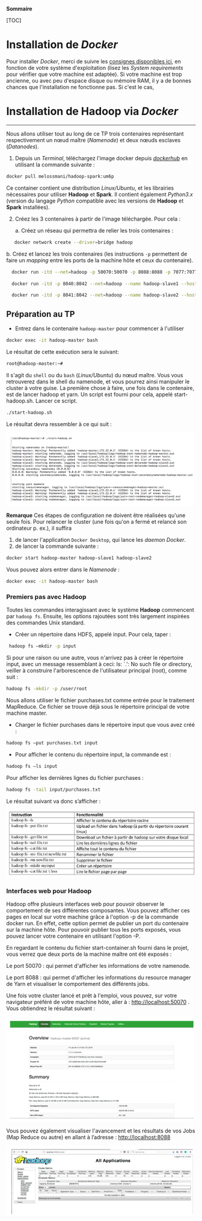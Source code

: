 **Sommaire**

[TOC]

# Installation de *Docker*

Pour installer *Docker*, merci de suivre les [consignes disponibles ici](https://docs.docker.com/desktop/), en fonction de votre système d'exploitation (lisez les _System requirements_ pour vérifier que votre machine est adaptée). Si votre machine est trop ancienne, ou avec peu d'espace disque ou mémoire RAM, il y a de bonnes chances que l'installation ne fonctionne pas. Si c'est le cas, 

# Installation de **Hadoop** via _Docker_

---
Nous allons utiliser tout au long de ce TP trois contenaires représentant respectivement un nœud maître (_Namenode_) et deux nœuds esclaves (_Datanodes_).
1. Depuis un _Terminal_, téléchargez l'image docker depuis [_dockerhub_](https://hub.docker.com) en utilisant la commande suivante :

```bash
docker pull melossmani/hadoop-spark:um6p

```

Ce container contient une distribution _Linux/Ubuntu_, et les librairies nécessaires pour utiliser **Hadoop** et **Spark**. Il contient également _Python3.x_ (version du langage _Python_ compatible avec les versions de **Hadoop** et **Spark** installées).

2. Créez les 3 contenaires à partir de l'image téléchargée. Pour cela :
  
   a. Créez un réseau qui permettra de relier les trois contenaires :
```bash
   docker network create --driver=bridge hadoop
```     
   b. Créez et lancez les trois contenaires (les instructions `-p` permettent de faire un _mapping_ entre les ports de la machine hôte et ceux du contenaire). 
   ```bash
     docker run -itd --net=hadoop -p 50070:50070 -p 8088:8088 -p 7077:7077 -p 16010:16010 --name hadoop-master --hostname hadoop-master melossmani/hadoop-spark:um6p
   ```

   ```bash
     docker run -itd -p 8040:8042 --net=hadoop --name hadoop-slave1 --hostname hadoop-slave1 melossmani/hadoop-spark:um6p
   ```

   ```bash
     docker run -itd -p 8041:8042 --net=hadoop --name hadoop-slave2 --hostname hadoop-slave2  melossmani/hadoop-spark:um6p   `
   ```

## Préparation au TP

- Entrez dans le contenaire `hadoop-master` pour commencer à l'utiliser

```bash
docker exec -it hadoop-master bash
```

Le résultat de cette exécution sera le suivant:

```bash
root@hadoop-master:~#
```
Il s'agit du `shell` ou du `bash` (_Linux/Ubuntu_) du nœud maître. Vous vous retrouverez dans le shell du namenode, et vous pourrez ainsi manipuler le cluster à votre
guise. La première chose à faire, une fois dans le contenaire, est de lancer hadoop et yarn. Un script est
fourni pour cela, appelé start-hadoop.sh. Lancer ce script.
```bash
./start-hadoop.sh
```
Le résultat devra ressembler à ce qui suit :

<img src="hadoop-img1.png"/>

**Remarque** Ces étapes de configuration ne doivent être réalisées qu'une seule fois. Pour relancer le cluster (une fois qu'on a fermé et relancé son ordinateur p. ex.), il suffira 

1. de lancer l'application `Docker Desktop`, qui lance les _daemon Docker_.   
1. de lancer la commande suivante :
```bash
docker start hadoop-master hadoop-slave1 hadoop-slave2
```
Vous pouvez alors entrer dans le _Namenode_ :
```bash
docker exec -it hadoop-master bash
```
### Premiers pas avec Hadoop
Toutes les commandes interagissant avec le système **Hadoop** commencent par `hadoop fs`.
Ensuite, les options rajoutées sont très largement inspirées des commandes Unix standard.

- Créer un répertoire dans HDFS, appelé input. Pour cela, taper :
```bash
 hadoop fs –mkdir -p input
```
Si pour une raison ou une autre, vous n'arrivez pas à créer le répertoire input, avec un message
ressemblant à ceci: ls: `.': No such file or directory, veiller à construire l'arborescence de l'utilisateur
principal (root), comme suit :

```bash
hadoop fs -mkdir -p /user/root
```
Nous allons utiliser le fichier purchases.txt comme entrée pour le traitement MapReduce. Ce fichier se
trouve déjà sous le répertoire principal de votre machine master.

- Charger le fichier purchases dans le répertoire input que vous avez créé :
```bash
hadoop fs –put purchases.txt input
```

- Pour afficher le contenu du répertoire input, la commande est :
```bash
hadoop fs –ls input
```
Pour afficher les dernières lignes du fichier purchases :
```bash
hadoop fs -tail input/purchases.txt
```
Le résultat suivant va donc s’afficher :

<img src="hdfs-commandes.png"/>

### Interfaces web pour Hadoop
Hadoop offre plusieurs interfaces web pour pouvoir observer le comportement de ses différentes
composantes. Vous pouvez afficher ces pages en local sur votre machine grâce à l'option -p de la
commande docker run. En effet, cette option permet de publier un port du contenaire sur la machine
hôte. Pour pouvoir publier tous les ports exposés, vous pouvez lancer votre contenaire en utilisant
l'option -P.

En regardant le contenu du fichier start-container.sh fourni dans le projet, vous verrez que deux ports de
la machine maître ont été exposés :

Le port 50070 : qui permet d'afficher les informations de votre namenode.

Le port 8088 : qui permet d'afficher les informations du resource manager de Yarn et visualiser le
comportement des différents jobs.


Une fois votre cluster lancé et prêt à l'emploi, vous pouvez, sur votre navigateur préféré de votre machine
hôte, aller à : [http://localhost:50070](http://localhost:50070) . Vous obtiendrez le résultat suivant :

<img src="hadoop-img4.png"/>

Vous pouvez également visualiser l'avancement et les résultats de vos Jobs (Map Reduce ou autre) en
allant à l’adresse : [http://localhost:8088](http://localhost:8088)

<img src="hadoop-img3.png"/>
